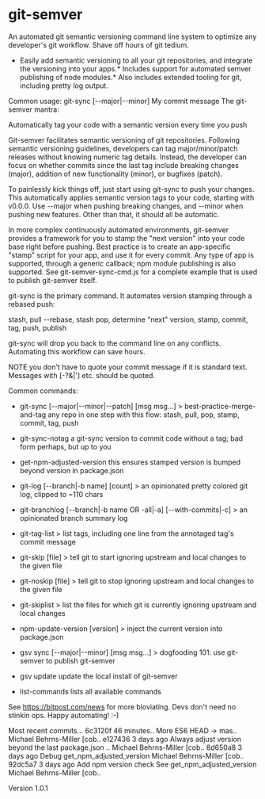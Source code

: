 # git-semver
An automated git semantic versioning command line system to optimize any developer's git workflow.  Shave off hours of git tedium.

* Easily add semantic versioning to all your git repositories, and integrate the versioning into your apps.* Includes support for automated semver publishing of node modules.* Also includes extended tooling for git, including pretty log output.

Common usage:  git-sync [--major|--minor] My commit message
The git-semver mantra:

   Automatically tag your code with a semantic version every time you push

Git-semver facilitates semantic versioning of git repositories.
Following semantic versioning guidelines, developers can tag 
major/minor/patch releases without knowing numeric tag details.
Instead, the developer can focus on whether commits since the last tag 
include breaking changes (major), addition of new functionality (minor), 
or bugfixes (patch).  

To painlessly kick things off, just start using git-sync to push your changes.
This automatically applies semantic version tags to your code, starting with v0.0.0.
Use --major when pushing breaking changes, and --minor when pushing new features.
Other than that, it should all be automatic.

In more complex continuously automated environments, git-semver provides a framework
for you to stamp the "next version" into your code base right before pushing.
Best practice is to create an app-specific "stamp" script for your app, and use it for every commit.
Any type of app is supported, through a generic callback; npm module publishing is also supported.
See git-semver-sync-cmd.js for a complete example that is used to publish git-semver itself.

git-sync is the primary command.  It automates version stamping through a rebased push:

  stash, pull --rebase, stash pop, determine "next" version, stamp, commit, tag, push, publish

git-sync will drop you back to the command line on any conflicts.  Automating this workflow can save hours.

NOTE you don't have to quote your commit message if it is standard text.  Messages with [-?&|'] etc. should be quoted.

Common commands:

* git-sync                   [--major|--minor|--patch] [msg msg...] > best-practice-merge-and-tag any repo in one step
with this flow: stash, pull, pop, stamp, commit, tag, push
* git-sync-notag             a git-sync version to commit code without a tag; bad form perhaps, but up to you
* get-npm-adjusted-version   this ensures stamped version is bumped beyond version in package.json

* git-log                    [--branch|-b name] [count] > an opinionated pretty colored git log, clipped to ~110 chars
* git-branchlog              [--branch|-b name OR -all|-a] [--with-commits|-c] > an opinionated branch summary log
* git-tag-list               > list tags, including one line from the annotaged tag's commit message

* git-skip                   [file] > tell git to start ignoring upstream and local changes to the given file
* git-noskip                 [file] > tell git to stop ignoring upstream and local changes to the given file
* git-skiplist               > list the files for which git is currently ignoring upstream and local changes

* npm-update-version         [version] > inject the current version into package.json

* gsv sync                   [--major|--minor] [msg msg...] > dogfooding 101: use git-semver to publish git-semver
* gsv update                 update the local install of git-semver

* list-commands              lists all available commands


See https://bitpost.com/news for more bloviating.  Devs don't need no stinkin ops.   Happy automating!  :-)




Most recent commits...
  6c3120f 46 minutes.. More ES6                                              HEAD -> mas.. Michael Behrns-Miller [cob..
  e127436   3 days ago Always adjust version beyond the last package.json ..               Michael Behrns-Miller [cob..
  8d650a8   3 days ago Debug get_npm_adjusted_version                                      Michael Behrns-Miller [cob..
  92dc5a7   3 days ago Add npm version check See get_npm_adjusted_version                  Michael Behrns-Miller [cob..

Version 1.0.1

